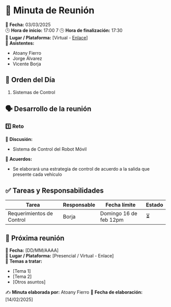 # 📝 Minuta de Reunión  

📆 **Fecha:** 03/03/2025  
🕒 **Hora de inicio:** 17:00  7
🕒 **Hora de finalización:** 17:30  
📍 **Lugar / Plataforma:** [Virtual - [Enlace](https://itesm.zoom.us/my/atoany)]  
👥 **Asistentes:**  
- Atoany Fierro 
- Jorge Álvarez
- Vicente Borja

## 📌 Orden del Día  
1. Sistemas de Control   

## 🗣️ Desarrollo de la reunión  
### 1️⃣ Reto  
📝 **Discusión:**  
- Sistema de Control del Robot Móvil

📌 **Acuerdos:**  
- Se elaborará una estrategia de control de acuerdo a la salida que presente cada vehículo



## ✅ Tareas y Responsabilidades  
| Tarea | Responsable | Fecha límite | Estado |
|-------|------------|--------------|--------|
| Requerimientos de Control | Borja | Domingo 16 de feb 12pm | ⏳ |


## 📅 Próxima reunión  
📆 **Fecha:** [DD/MM/AAAA]  
📍 **Lugar / Plataforma:** [Presencial / Virtual - Enlace]  
📌 **Temas a tratar:**  
- [Tema 1]  
- [Tema 2]  
- [Otros asuntos]  

✍️ **Minuta elaborada por:** Atoany Fierro 
📅 **Fecha de elaboración:** [14/02/2025]  

